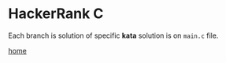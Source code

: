 # HackerRank C

Each branch is solution of specific **kata** solution is on `main.c` file.

[home](https://github.com/nicolaskruger/hackerhank_c/tree/main)
